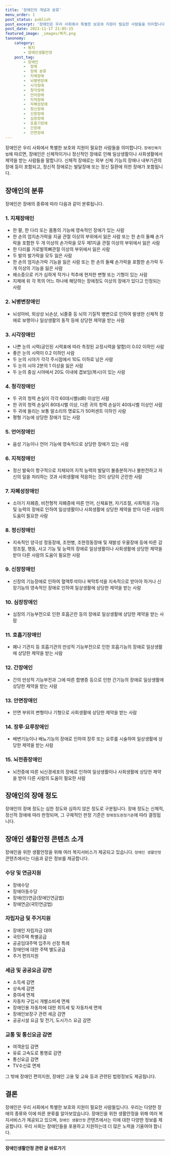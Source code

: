 ```yaml
---
title: '장애인의 개념과 분류'
menu_order: 1
post_status: publish
post_excerpt: '장애인은 우리 사회에서 특별한 보호와 지원이 필요한 사람들을 의미합니다.  장애인복지법 에 따르면, 장애인은 신체적이거나 정신적인 장애로 인해 일상생활이나 사회생활에서 제약을 받는 사람들을 말합니다. 신체적 장애로는 외부 신체 기능의 장애나 내부기관의 장애 등이 포함되고, 정신적 장애로는 발달장애 또는 정신 질환에 의한 장애가 포함됩니다.'
post_date: 2023-11-17 21:05:15
featured_image: _images/복지.png
taxonomy:
    category:
        - 복지
        - 장애인생활안정
    post_tag:
        - 장애인
        -  장애
        -  장애 분류
        -  지체장애
        -  뇌병변장애
        -  시각장애
        -  청각장애
        -  언어장애
        -  지적장애
        -  자폐성장애
        -  정신장애
        -  신장장애
        -  심장장애
        -  호흡기장애
        -  간장애
        -  안면장애
---
```



장애인은 우리 사회에서 특별한 보호와 지원이 필요한 사람들을 의미합니다. `장애인복지법`에 따르면, 장애인은 신체적이거나 정신적인 장애로 인해 일상생활이나 사회생활에서 제약을 받는 사람들을 말합니다. 신체적 장애로는 외부 신체 기능의 장애나 내부기관의 장애 등이 포함되고, 정신적 장애로는 발달장애 또는 정신 질환에 의한 장애가 포함됩니다.

## 장애인의 분류

장애인은 장애의 종류에 따라 다음과 같이 분류됩니다.

### 1. 지체장애인

- 한 팔, 한 다리 또는 몸통의 기능에 영속적인 장애가 있는 사람
- 한 손의 엄지손가락을 지골 관절 이상의 부위에서 잃은 사람 또는 한 손의 둘째 손가락을 포함한 두 개 이상의 손가락을 모두 제1지골 관절 이상의 부위에서 잃은 사람
- 한 다리를 가로발목뼈관절 이상의 부위에서 잃은 사람
- 두 발의 발가락을 모두 잃은 사람
- 한 손의 엄지손가락 기능을 잃은 사람 또는 한 손의 둘째 손가락을 포함한 손가락 두 개 이상의 기능을 잃은 사람
- 왜소증으로 키가 심하게 작거나 척추에 현저한 변형 또는 기형이 있는 사람
- 지체에 위 각 목의 어느 하나에 해당하는 장애정도 이상의 장애가 있다고 인정되는 사람

### 2. 뇌병변장애인

- 뇌성마비, 외상성 뇌손상, 뇌졸중 등 뇌의 기질적 병변으로 인하여 발생한 신체적 장애로 보행이나 일상생활의 동작 등에 상당한 제약을 받는 사람

### 3. 시각장애인

- 나쁜 눈의 시력(공인된 시력표에 따라 측정된 교정시력을 말함)이 0.02 이하인 사람
- 좋은 눈의 시력이 0.2 이하인 사람
- 두 눈의 시야가 각각 주시점에서 10도 이하로 남은 사람
- 두 눈의 시야 2분의 1 이상을 잃은 사람
- 두 눈의 중심 시야에서 20도 이내에 겹보임(복시)이 있는 사람

### 4. 청각장애인

- 두 귀의 청력 손실이 각각 60데시벨(dB) 이상인 사람
- 한 귀의 청력 손실이 80데시벨 이상, 다른 귀의 청력 손실이 40데시벨 이상인 사람
- 두 귀에 들리는 보통 말소리의 명료도가 50퍼센트 이하인 사람
- 평형 기능에 상당한 장애가 있는 사람

### 5. 언어장애인

- 음성 기능이나 언어 기능에 영속적으로 상당한 장애가 있는 사람

### 6. 지적장애인

- 정신 발육이 항구적으로 지체되어 지적 능력의 발달이 불충분하거나 불완전하고 자신의 일을 처리하는 것과 사회생활에 적응하는 것이 상당히 곤란한 사람

### 7. 자폐성장애인

- 소아기 자폐증, 비전형적 자폐증에 따른 언어, 신체표현, 자기조절, 사회적응 기능 및 능력의 장애로 인하여 일상생활이나 사회생활에 상당한 제약을 받아 다른 사람의 도움이 필요한 사람

### 8. 정신장애인

- 지속적인 양극성 정동장애, 조현병, 조현정동장애 및 재발성 우울장애 등에 따른 감정조절, 행동, 사고 기능 및 능력의 장애로 일상생활이나 사회생활에 상당한 제약을 받아 다른 사람의 도움이 필요한 사람

### 9. 신장장애인

- 신장의 기능장애로 인하여 혈액투석이나 복막투석을 지속적으로 받아야 하거나 신장기능의 영속적인 장애로 인하여 일상생활에 상당한 제약을 받는 사람

### 10. 심장장애인

- 심장의 기능부전으로 인한 호흡곤란 등의 장애로 일상생활에 상당한 제약을 받는 사람

### 11. 호흡기장애인

- 폐나 기관지 등 호흡기관의 만성적 기능부전으로 인한 호흡기능의 장애로 일상생활에 상당한 제약을 받는 사람

### 12. 간장애인

- 간의 만성적 기능부전과 그에 따른 합병증 등으로 인한 간기능의 장애로 일상생활에 상당한 제약을 받는 사람

### 13. 안면장애인

- 안면 부위의 변형이나 기형으로 사회생활에 상당한 제약을 받는 사람

### 14. 장루·요루장애인

- 배변기능이나 배뇨기능의 장애로 인하여 장루 또는 요루를 시술하여 일상생활에 상당한 제약을 받는 사람

### 15. 뇌전증장애인

- 뇌전증에 따른 뇌신경세포의 장애로 인하여 일상생활이나 사회생활에 상당한 제약을 받아 다른 사람의 도움이 필요한 사람

## 장애인의 장애 정도

장애인의 장애 정도는 심한 정도와 심하지 않은 정도로 구분됩니다. 장애 정도는 신체적, 정신적 장애에 따라 판정되며, 그 구체적인 판정 기준은 `장애정도판정기준`에 따라 결정됩니다.

## 장애인 생활안정 콘텐츠 소개

장애인을 위한 생활안정을 위해 여러 복지서비스가 제공되고 있습니다. `장애인 생활안정` 콘텐츠에서는 다음과 같은 정보를 제공합니다.

### 수당 및 연금지원

- 장애수당
- 장애아동수당
- 장애(인)연금(장애인연금법)
- 장애연금(국민연금법)

### 자립자금 및 주거지원

- 장애인 자립자금 대여
- 국민주택 특별공급
- 공공임대주택 입주자 선정 특례
- 장애인에 대한 주택 별도공급
- 주거 편의지원

### 세금 및 공공요금 감면

- 소득세 감면
- 상속세 감면
- 증여세 면제
- 자동차 구입시 개별소비세 면제
- 장애인용 자동차에 대한 취득세 및 자동차세 면제
- 장애인보장구 관련 세금 감면
- 공공시설 요금 및 전기, 도시가스 요금 감면

### 교통 및 통신요금 감면

- 여객운임 감면
- 유료 고속도로 통행료 감면
- 통신요금 감면
- TV수신료 면제

그 밖에 장애인 편의지원, 장애인 고용 및 교육 등과 관련된 법령정보도 제공됩니다.

## 결론

장애인은 우리 사회에서 특별한 보호와 지원이 필요한 사람들입니다. 우리는 다양한 장애의 종류와 이에 따른 분류를 알아보았습니다. 장애인을 위한 생활안정을 위해 여러 복지서비스가 제공되고 있으며, `장애인 생활안정` 콘텐츠에서는 이에 대한 다양한 정보를 제공합니다. 우리 사회는 장애인들을 포용하고 지원하는데 더 많은 노력을 기울여야 합니다.
<!-- wp:separator -->
<hr class="wp-block-separator has-alpha-channel-opacity"/>
<!-- /wp:separator -->

<!-- wp:group {"backgroundColor":"base","layout":{"type":"constrained"}} -->
<div class="wp-block-group has-base-background-color has-background"><!-- wp:paragraph {"align":"center","fontSize":"medium"} -->
<p class="has-text-align-center has-large-font-size"><strong>장애인생활안정 관련 글 바로가기</strong></p>
<!-- /wp:paragraph -->


<!-- wp:latest-posts
{"categories":[{"id":22556,"count":19,"description":"","link":"https://uknowlaw.com/category/%ec%9e%a5%ec%95%a0%ec%9d%b8%ec%83%9d%ed%99%9c%ec%95%88%ec%a0%95/","name":"장애인생활안정","slug":"장애인생활안정","taxonomy":"category","parent":0,"meta":[],"_links":{"self":[{"href":"https://uknowlaw.com/wp-json/wp/v2/categories/22556"}],"collection":[{"href":"https://uknowlaw.com/wp-json/wp/v2/categories"}],"about":[{"href":"https://uknowlaw.com/wp-json/wp/v2/taxonomies/category"}],"wp:post_type":[{"href":"https://uknowlaw.com/wp-json/wp/v2/posts?categories=22556"}],"curies":[{"name":"wp","href":"https://api.w.org/{rel}","templated":true}]}}],"postsToShow":100,"excerptLength":28,"postLayout":"grid","columns":2,"featuredImageAlign":"left","featuredImageSizeSlug":"large","fontSize":"small"} /--></div>
<!-- /wp:group -->
